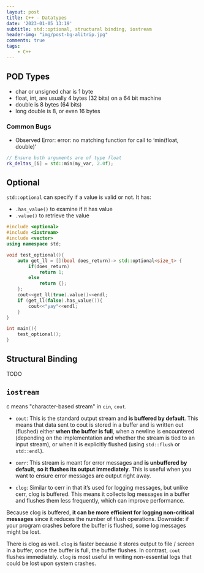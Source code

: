 ```yaml
---
layout: post
title: C++ - Datatypes
date: '2023-01-05 13:19'
subtitle: std::optional, structural binding, iostream
header-img: "img/post-bg-alitrip.jpg"
comments: true
tags:
    - C++
---
```



## POD Types

- char or unsigned char is 1 byte
- float, int, are usually 4 bytes (32 bits) on a 64 bit machine
- double is 8 bytes (64 bits)
- long double is 8, or even 16 bytes

### Common Bugs

- Observed Error:  error: no matching function for call to ‘min(float, double)’

```cpp
// Ensure both arguments are of type float
rk_deltas_[i] = std::min(my_var, 2.0f);
```

## Optional

`std::optional` can specify if a value is valid or not. It has:

- `.has_value()` to examine if it has value
- `.value()` to retrieve the value

```cpp
#include <optional>
#include <iostream>
#include <vector>
using namespace std;

void test_optional(){
    auto get_ll = [](bool does_return)-> std::optional<size_t> {
        if(does_return) 
            return 1;
        else 
            return {};
    };
    cout<<get_ll(true).value()<<endl;
    if (get_ll(false).has_value()){
        cout<<"yay"<<endl;
    }
}

int main(){
    test_optional();
}
```

## Structural Binding
TODO

## `iostream`

c means "character-based stream" in `cin`, `cout`.

- `cout`: This is the standard output stream and **is buffered by default**. This means that data sent to cout is stored in a buffer and is written out (flushed) either **when the buffer is full**, when a newline is encountered (depending on the implementation and whether the stream is tied to an input stream), or when it is explicitly flushed (using `std::flush` or `std::endl`).

- `cerr`: This stream is meant for error messages and **is unbuffered by default**, **so it flushes its output immediately**. This is useful when you want to ensure error messages are output right away.

- `clog`: Similar to cerr in that it’s used for logging messages, but unlike cerr, clog is buffered. This means it collects log messages in a buffer and flushes them less frequently, which can improve performance.

Because clog is buffered, **it can be more efficient for logging non-critical messages** since it reduces the number of flush operations. Downside: if your program crashes before the buffer is flushed, some log messages might be lost. 

There is clog as well. `clog` is faster because it stores output to file / screen in a buffer, once the buffer is full, the buffer flushes. In contrast, `cout` flushes immediately. `clog` is most useful in writing non-essential logs that could be lost upon system crashes.